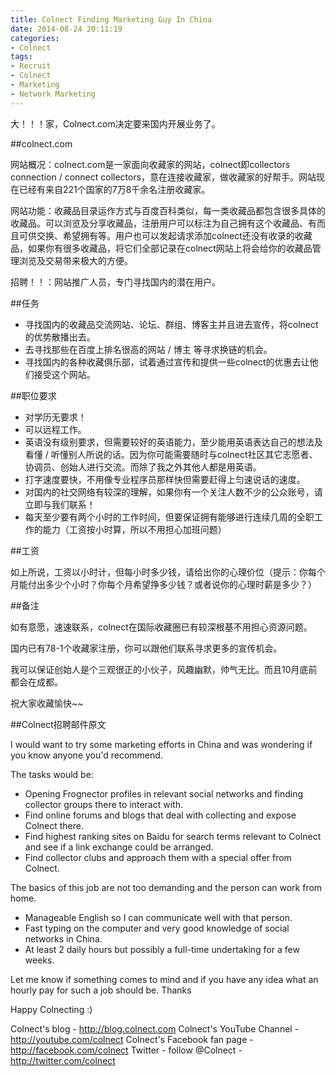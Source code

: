 ```yaml
---
title: Colnect Finding Marketing Guy In China
date: 2014-08-24 20:11:19
categories:
- Colnect
tags:
- Recruit
- Colnect
- Marketing
- Network Marketing
---
```


大！！！家，Colnect.com决定要来国内开展业务了。

##colnect.com

网站概况：colnect.com是一家面向收藏家的网站，colnect即collectors connection / connect collectors，意在连接收藏家，做收藏家的好帮手。网站现在已经有来自221个国家的7万8千余名注册收藏家。

网站功能：收藏品目录运作方式与百度百科类似，每一类收藏品都包含很多具体的收藏品。可以浏览及分享收藏品，注册用户可以标注为自己拥有这个收藏品、有而且可供交换、希望拥有等。用户也可以发起请求添加colnect还没有收录的收藏品，如果你有很多收藏品，将它们全部记录在colnect网站上将会给你的收藏品管理浏览及交易带来极大的方便。

招聘！！：网站推广人员，专门寻找国内的潜在用户。

<!-- more -->

##任务

* 寻找国内的收藏品交流网站、论坛、群组、博客主并且进去宣传，将colnect的优势散播出去。
* 去寻找那些在百度上排名很高的网站 / 博主 等寻求换链的机会。
* 寻找国内的各种收藏俱乐部，试着通过宣传和提供一些colnect的优惠去让他们接受这个网站。

##职位要求

* 对学历无要求！
* 可以远程工作。
* 英语没有级别要求，但需要较好的英语能力，至少能用英语表达自己的想法及看懂 / 听懂别人所说的话。因为你可能需要随时与colnect社区其它志愿者、协调员、创始人进行交流。而除了我之外其他人都是用英语。
* 打字速度要快，不用像专业程序员那样快但需要赶得上匀速说话的速度。
* 对国内的社交网络有较深的理解，如果你有一个关注人数不少的公众账号，请立即与我们联系！
* 每天至少要有两个小时的工作时间，但要保证拥有能够进行连续几周的全职工作的能力（工资按小时算，所以不用担心加班问题）

##工资

如上所说，工资以小时计，但每小时多少钱，请给出你的心理价位（提示：你每个月能付出多少个小时？你每个月希望挣多少钱？或者说你的心理时薪是多少？）

##备注

如有意愿，速速联系，colnect在国际收藏圈已有较深根基不用担心资源问题。

国内已有78-1个收藏家注册，你可以跟他们联系寻求更多的宣传机会。

我可以保证创始人是个三观很正的小伙子，风趣幽默，帅气无比。而且10月底前都会在成都。

祝大家收藏愉快~~

##Colnect招聘邮件原文

I would want to try some marketing efforts in China and was wondering if you know anyone you'd recommend.

The tasks would be:

* Opening Frognector profiles in relevant social networks and finding collector groups there to interact with.
* Find online forums and blogs that deal with collecting and expose Colnect there.
* Find highest ranking sites on Baidu for search terms relevant to Colnect and see if a link exchange could be arranged.
* Find collector clubs and approach them with a special offer from Colnect.

The basics of this job are not too demanding and the person can work from home.

* Manageable English so I can communicate well with that person.
* Fast typing on the computer and very good knowledge of social networks in China.
* At least 2 daily hours but possibly a full-time undertaking for a few weeks.

Let me know if something comes to mind and if you have any idea what an hourly pay for such a job should be. Thanks

Happy Colnecting :)

Colnect's blog - http://blog.colnect.com
Colnect's YouTube Channel - http://youtube.com/colnect
Colnect's Facebook fan page - http://facebook.com/colnect
Twitter - follow @Colnect - http://twitter.com/colnect
